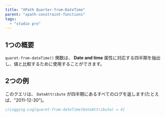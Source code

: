 ```yaml
---
title: "XPath Quarter-from-DateTime"
parent: "xpath-constraint-functions"
tags:
  - "studio pro"
---
```


## 1つの概要

`quaret-from-dateTime()` 関数は、 **Date and time** 属性に対応する四半期を抽出し、値と比較するために使用することができます。

## 2つの例

このクエリは、 `DateAttribute` が四半期にあるすべてのログを返します(たとえば、"2011-12-30")。

```java
//Logging.Log[quaret-from-dateTime(DateAttribute) = 4]
```
